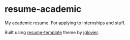 # resume-academic

My academic resume. For applying to internships and stuff.

Built using [resume-template](https://github.com/jglovier/resume-template) theme by [jglovier](https://github.com/jglovier).
